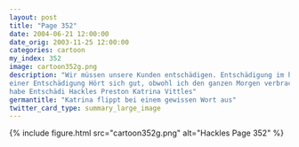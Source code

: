 ```yaml
---
layout: post
title: "Page 352"
date: 2004-06-21 12:00:00
date_orig: 2003-11-25 12:00:00
categories: cartoon
my_index: 352
image: cartoon352g.png
description: "Wir müssen unsere Kunden entschädigen. Entschädigung im heutigen Softwaremarkt ist grundlegend. Weil unentschädigte Kunden Aber, wenn wir Kunden unnötig entschädigen, erhöhen wir doch den Entschädigungs FUD Hört auf \"entschädigen\" zu sagen. Ich hasse das blöde Wort. Es nervt mich es zu hören 2 Wochen später So ... wie wäre es nach dem Essen mit 
einer Entschädigung Hört sich gut, obwohl ich den ganzen Morgen verbracht 
habe Entschädi Hackles Preston Katrina Vittles"
germantitle: "Katrina flippt bei einem gewissen Wort aus"
twitter_card_type: summary_large_image
---
```


{% include figure.html src="cartoon352g.png" alt="Hackles Page 352"  %}
